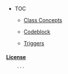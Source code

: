 - TOC  

	- [Class Concepts](classconcept)
			
	- [Codeblock](#codeblock)
	
	- [Triggers](tigger)

#### [License](https://raw.githubusercontent.com/dragonwarrior87/MyNotes/gh-pages/LICENSE)


		```
		
		
